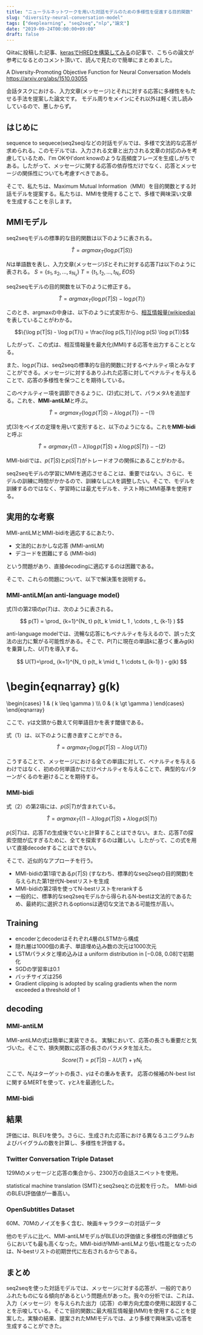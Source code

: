 ```yaml
---
title: "ニューラルネットワークを用いた対話モデルのための多様性を促進する目的関数"
slug: "diversity-neural-conversation-model"
tags: ["deeplearning", "seq2seq","nlp","論文"]
date: "2019-09-24T00:00:00+09:00"
draft: false
---
```


Qiitaに投稿した記事、[kerasでHREDを構築してみる](https://qiita.com/iss-f/items/0b5a2766e789213b42c1)の記事で、こちらの論文が参考になるとのコメント頂いて、読んで見たので簡単にまとめました。

A Diversity-Promoting Objective Function for Neural Conversation Models
https://arxiv.org/abs/1510.03055


会話タスクにおける、入力文章(メッセージ)とそれに対する応答に多様性をもたせる手法を提案した論文です。
モデル周りをメインにそれ以外は軽く流し読みしているので、悪しからず。

## はじめに
sequence to sequece(seq2seq)などの対話モデルでは、多様で文法的な応答が求められる。このモデルでは、入力される文章と出力される文章の対応のみを考慮しているため、I'm OKやI'dont knowのような高頻度フレーズを生成しがちである。したがって、メッセージに関する応答の依存性だけでなく、応答とメッセージの関係性についても考慮すべきである。

そこで、私たちは、Maximum Mutual Information（MMI）を目的関数とする対話モデルを提案する。私たちは、MMIを使用することで、多様で興味深い文章を生成することを示します。

## MMIモデル
seq2seqモデルの標準的な目的関数は以下のように表される。

$$\hat{T} = argmax_T\{\log p(T|S)\}$$

$N$は単語数を表し、入力文章(メッセージ)$S$とそれに対する応答$T$は以下のように表される。
$S = \{s_1, s_2, ..., s_{N_s} \}$
$T = \{t_1, t_2, ..., t_{N_t}, EOS\}$

seq2seqモデルの目的関数を以下のように修正する。

$$\hat{T} = argmax_T \{\log p(T|S) - \log p(T)\}$$

このとき、argmaxの中身は、以下のように式変形から、[相互情報量(wikipedia)](https://ja.wikipedia.org/wiki/%E7%9B%B8%E4%BA%92%E6%83%85%E5%A0%B1%E9%87%8F) を表していることがわかる。

$$\{\log p(T|S) - \log p(T)\} = \frac{\log p(S,T)}{\log p(S) \log p(T)}$$

したがって、この式は、相互情報量を最大化(MMI)する応答を出力することとなる。

また、$\log p(T)$は、seq2seqの標準的な目的関数に対するペナルティ項とみなすことができる。メッセージに対するありふれた応答に対してペナルティを与えることで、応答の多様性を保つことを期待している。

このペナルティー項を調節できるように、(2)式に対して、パラメタ$\lambda$を追加する。これを、**MMI-antiLM**と呼ぶ。

$$\hat{T} = argmax_T \{\log p(T|S) - \lambda \log p(T)\} --(1)$$

式(3)をベイズの定理を用いて変形すると、以下のようになる。これを**MMI-bidi**と呼ぶ

$$\hat{T} = argmax_T \{(1-\lambda)\log p(T|S) + \lambda \log p(S|T)\} --(2)$$

MMI-bidiでは、$p(T|S)$と$p(S|T)$がトレードオフの関係にあることがわかる。

seq2seqモデルの学習にMMIを適応させることは、重要ではない。さらに、モデルの訓練に時間がかかるので、訓練なしに$\lambda$を調整したい。そこで、モデルを訓練するのではなく、学習時には最尤モデルを、テスト時にMMI基準を使用する。



## 実用的な考察
MMI-antiLMとMMI-bidiを適応するにあたり、

- 文法的におかしな応答 (MMI-antiLM)
- デコードを困難にする (MMI-bidi)

という問題があり、直接decodingに適応するのは困難である。

そこで、これらの問題について、以下で解決策を説明する。

### MMI-antiLM(an anti-language model)
式(1)の第2項の$p(T)$は、次のように表される。

$$ p(T) = \prod_ {k=1}^{N_ t} p(t_ k \mid t_ 1 , \cdots , t_ {k-1} ) $$

anti-language modelでは、流暢な応答にもペナルティを与えるので、誤った文法の出力に繋がる可能性がある。そこで、$P(T)$に現在の単語$k$に基づく重み$g(k)$を乗算した、$U(T)$を導入する。

$$ U(T)=\prod_ {k=1}^{N_ t} p(t_ k \mid t_ 1 \cdots t_ {k-1} )・g(k) $$

\begin{eqnarray}
g(k)
 =
  \begin{cases}
    1 & ( k \leq \gamma ) \\\\\\
    0 & ( k \gt \gamma )
  \end{cases}
\end{eqnarray}

ここで、$\gamma$は文頭から数えて何単語目かを表す閾値である。

式（1）は、以下のように書き直すことができる。

$$\hat{T} = argmax_T \{\log p(T|S) - \lambda \log U(T) \}$$

こうすることで、メッセージにおける全ての単語に対して、ペナルティを与えるわけではなく、初めの何単語かにだけペナルティを与えることで、典型的なパターンがくるのを避けることを期待する。


### MMI-bidi
式（2）の第2項には、$p(S|T)$が含まれている。

$$\hat{T} = argmax_T \{(1-\lambda)\log p(T|S) + \lambda \log p(S|T)\}$$

$p(S|T)$は、応答$T$の生成後でないと計算することはできない。また、応答$T$の探索空間が広すぎるために、全てを探索するのは難しい。したがって、この式を用いて直接decodeすることはできない。

そこで、近似的なアプローチを行う。

 - MMI-bidiの第1項である$p(T|S)$ (すなわち、標準的なseq2seqの目的関数)を与えられた第1世代N-bestリストを生成
 - MMI-bidiの第2項を使ってN-bestリストをrerankする
 - 一般的に、標準的なseq2seqモデルから得られるN-bestは文法的であるため、最終的に選択されるoptionsは適切な文法である可能性が高い。



## Training
- encoderとdecoderはそれぞれ4層のLSTMから構成
- 隠れ層は1000個の素子、単語埋め込み数の次元は1000次元
- LSTMパラメタと埋め込みは a uniform distribution in [−0.08, 0.08]で初期化
- SGDの学習率は0.1
- バッチサイズは256
- Gradient clipping is adopted by scaling gradients when the norm exceeded a threshold of 1

## decoding
### MMI-antiLM
MMI-antiLMの式は簡単に実装できる。
実験において、応答の長さも重要だと気づいた。そこで、損失関数に応答の長さのパラメタを加えた。

$$ Score(T) = p(T|S) - \lambda U(T) + \gamma N_t$$

ここで、$N_t$はターゲットの長さ、$\gamma$はその重みを表す。
応答の候補のN-best listに関するMERTを使って、$\gamma$と$\lambda$を最適化した。

### MMI-bidi



## 結果
評価には、BLEUを使う。さらに、生成された応答における異なるユニグラムおよびバイグラムの数を計算し、多様性を評価する。

### Twitter Conversation Triple Dataset
129Mのメッセージと応答の集合から、2300万の会話スニペットを使用。

statistical machine translation (SMT)とseq2seqとの比較を行った。　MMI-bidiのBLEU評価値が一番高い。

### OpenSubtitles Dataset
60M、70Mのノイズを多く含む、映画キャラクターの対話データ

他のモデルに比べ、MMI-antiLMモデルがBLEUの評価値と多様性の評価値どちらにおいても最も高くなった。MMI-bidiがMMI-antiLMより低い性能となったのは、N-bestリストの初期世代に左右されるからである。

## まとめ
seq2seqを使った対話モデルでは、メッセージに対する応答が、一般的でありふれたものになる傾向があるという問題点があった。我々の分析では、これは、入力（メッセージ）を与えられた出力（応答）の単方向尤度の使用に起因することを示唆している。そこで目的関数に最大相互情報量(MMI)を使用することを提案した。実験の結果、提案されたMMIモデルでは、より多様で興味深い応答を生成することができた。


